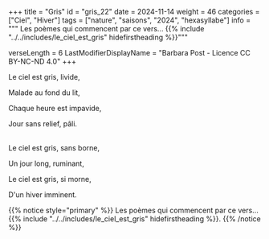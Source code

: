 +++
title = "Gris"
id = "gris_22"
date = 2024-11-14
weight = 46
categories = ["Ciel", "Hiver"]
tags = ["nature", "saisons", "2024", "hexasyllabe"]
info = """
Les poèmes qui commencent par ce vers...
{{% include "../../includes/le_ciel_est_gris" hidefirstheading %}}"""

verseLength = 6
LastModifierDisplayName = "Barbara Post - Licence CC BY-NC-ND 4.0"
+++

Le ciel est gris, livide,

Malade au fond du lit,

Chaque heure est impavide,

Jour sans relief, pâli.

 \
Le ciel est gris, sans borne,

Un jour long, ruminant,

Le ciel est gris, si morne,

D'un hiver imminent.

{{% notice style="primary" %}}
Les poèmes qui commencent par ce vers...
{{% include "../../includes/le_ciel_est_gris" hidefirstheading %}}.
{{% /notice %}}
